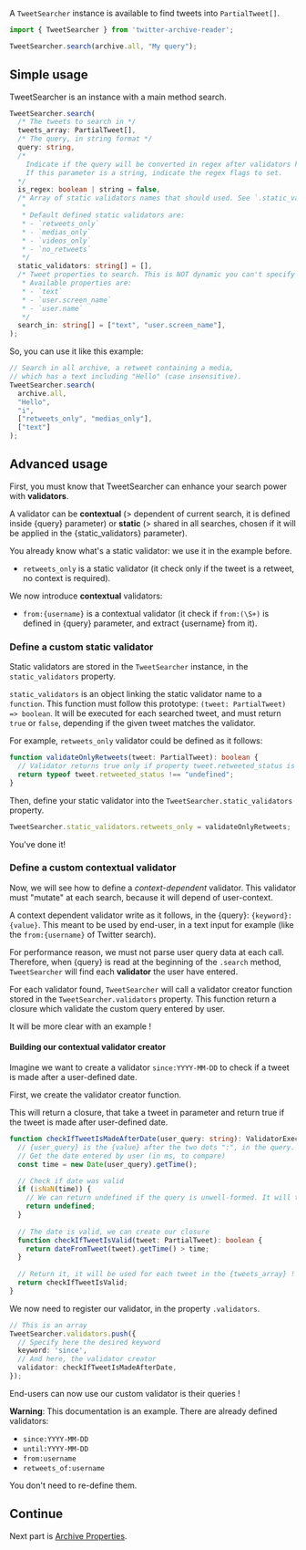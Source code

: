 A `TweetSearcher` instance is available to find tweets into `PartialTweet[]`.

```ts
import { TweetSearcher } from 'twitter-archive-reader';

TweetSearcher.search(archive.all, "My query");
```

## Simple usage

TweetSearcher is an instance with a main method search.
```ts
TweetSearcher.search(
  /* The tweets to search in */
  tweets_array: PartialTweet[],
  /* The query, in string format */
  query: string,
  /* 
    Indicate if the query will be converted in regex after validators has been trimmed. 
    If this parameter is a string, indicate the regex flags to set.
  */
  is_regex: boolean | string = false,
  /* Array of static validators names that should used. See `.static_validators`.
   * 
   * Default defined static validators are:
   * - `retweets_only`
   * - `medias_only`
   * - `videos_only`
   * - `no_retweets` 
   */
  static_validators: string[] = [],
  /* Tweet properties to search. This is NOT dynamic you can't specify the property you want.
   * Available properties are:
   * - `text`
   * - `user.screen_name`
   * - `user.name`
   */
  search_in: string[] = ["text", "user.screen_name"],
);
```
So, you can use it like this example:

```ts
// Search in all archive, a retweet containing a media, 
// which has a text including "Hello" (case insensitive).
TweetSearcher.search(
  archive.all,
  "Hello",
  "i",
  ["retweets_only", "medias_only"],
  ["text"]
);
```

## Advanced usage

First, you must know that TweetSearcher can enhance your search power with **validators**.

A validator can be **contextual** (> dependent of current search, it is defined inside {query} parameter) or **static** (> shared in all searches, chosen if it will be applied in the {static_validators} parameter).

You already know what's a static validator: we use it in the example before.

- `retweets_only` is a static validator (it check only if the tweet is a retweet, no context is required).

We now introduce **contextual** validators:
- `from:{username}` is a contextual validator (it check if `from:(\S+)` is defined in {query} parameter, and extract {username} from it).

### Define a custom static validator

Static validators are stored in the `TweetSearcher` instance, in the `static_validators` property.

`static_validators` is an object linking the static validator name to a `function`. This function must follow this prototype: `(tweet: PartialTweet) => boolean`. It will be executed for each searched tweet, and must return `true` or `false`, depending if the given tweet matches the validator.

For example, `retweets_only` validator could be defined as it follows:
```ts
function validateOnlyRetweets(tweet: PartialTweet): boolean {
  // Validator returns true only if property tweet.retweeted_status is defined
  return typeof tweet.retweeted_status !== "undefined";
}
```

Then, define your static validator into the `TweetSearcher.static_validators` property.

```ts
TweetSearcher.static_validators.retweets_only = validateOnlyRetweets;
```

You've done it!

### Define a custom contextual validator

Now, we will see how to define a *context-dependent* validator. This validator must "mutate" at each search, because it will depend of user-context.

A context dependent validator write as it follows, in the {query}: `{keyword}:{value}`. This meant to be used by end-user, in a text input for example (like the `from:{username}` of Twitter search).

For performance reason, we must not parse user query data at each call. Therefore, when {query} is read at the beginning of the `.search` method, `TweetSearcher` will find each **validator** the user have entered.

For each validator found, `TweetSearcher` will call a validator creator function stored in the `TweetSearcher.validators` property.
This function return a closure which validate the custom query entered by user.

It will be more clear with an example !

#### Building our contextual validator creator

Imagine we want to create a validator `since:YYYY-MM-DD` to check if a tweet is made after a user-defined date.

First, we create the validator creator function. 

This will return a closure, that take a tweet in parameter and return true if the tweet is made after user-defined date.
```ts
function checkIfTweetIsMadeAfterDate(user_query: string): ValidatorExecFunction {
  // {user_query} is the {value} after the two dots ":", in the query. 
  // Get the date entered by user (in ms, to compare)
  const time = new Date(user_query).getTime();

  // Check if date was valid
  if (isNaN(time)) {
    // We can return undefined if the query is unwell-formed. It will throw an Error.
    return undefined;
  }
  
  // The date is valid, we can create our closure
  function checkIfTweetIsValid(tweet: PartialTweet): boolean {
    return dateFromTweet(tweet).getTime() > time;
  }
  
  // Return it, it will be used for each tweet in the {tweets_array} !
  return checkIfTweetIsValid;
}
```

We now need to register our validator, in the property `.validators`.
```ts
// This is an array
TweetSearcher.validators.push({
  // Specify here the desired keyword
  keyword: 'since',
  // And here, the validator creator
  validator: checkIfTweetIsMadeAfterDate,
});
```

End-users can now use our custom validator is their queries !

**Warning**: This documentation is an example. There are already defined validators:
- `since:YYYY-MM-DD`
- `until:YYYY-MM-DD`
- `from:username`
- `retweets_of:username`

You don't need to re-define them.

## Continue

Next part is [Archive Properties](https://github.com/alkihis/twitter-archive-reader/wiki/Archive-properties). 


